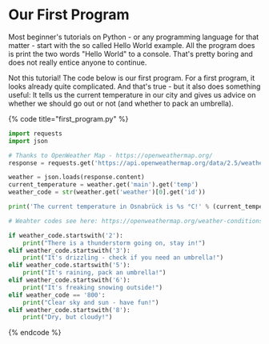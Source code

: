 # Our First Program

Most beginner's tutorials on Python - or any programming language for that matter - start with the so called Hello World example. All the program does is print the two words "Hello World" to a console. That's pretty boring and does not really entice anyone to continue.

Not this tutorial! The code below is our first program. For a first program, it looks already quite complicated. And that's true - but it also does something useful: It tells us the current temperature in our city and gives us advice on whether we should go out or not \(and whether to pack an umbrella\).

{% code title="first\_program.py" %}
```python
import requests
import json

# Thanks to OpenWeather Map - https://openweathermap.org/
response = requests.get('https://api.openweathermap.org/data/2.5/weather?q=Osnabrück&units=metric&appid=259f0b9a44cfc5cd08793bab9d6e076e')

weather = json.loads(response.content)
current_temperature = weather.get('main').get('temp')
weather_code = str(weather.get('weather')[0].get('id'))

print('The current temperature in Osnabrück is %s °C!' % (current_temperature))

# Weahter codes see here: https://openweathermap.org/weather-conditions

if weather_code.startswith('2'):
    print("There is a thunderstorm going on, stay in!")
elif weather_code.startswith('3'):
    print("It's drizzling - check if you need an umbrella!")
elif weather_code.startswith('5'):
    print("It's raining, pack an umbrella!")
elif weather_code.startswith('6'):
    print("It's freaking snowing outside!")
elif weather_code == '800':
    print("Clear sky and sun - have fun!")
elif weather_code.startswith('8'):
    print("Dry, but cloudy!")
```
{% endcode %}

